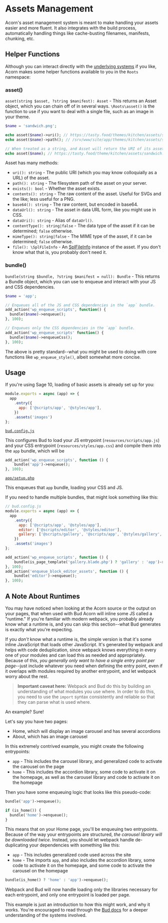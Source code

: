# Assets Management

Acorn's asset management system is meant to make handling your assets easier and more fluent.
It also integrates with the build process, automatically handling things like cache-busting filenames, manifests, chunking, etc.

## Helper Functions

Although you can interact directly with the [underlying systems](https://github.com/roots/acorn/tree/2.x/src/Roots/Acorn/Assets) if you like, Acorn makes some helper functions available to you in the `Roots` namespace:

### asset()

`asset(string $asset, ?string $manifest): Asset` - This returns an Asset object, which you can chain off of in several ways. `\Roots\asset()` is the function to use if you want to deal with a single file, such as an image in your theme.
  
```php
$name = 'sandwich.png';

echo asset($name)->uri(); // https://tasty.food/themes/kitchen/assets/sandwich.png
echo asset($name)->path(); // /srv/www/site/app/themes/kitchen/assets/sandwich.png

// When treated as a string, and Asset will return the URI of its asset:
echo asset($name); // https://tasty.food/theme/kitchen/assets/sandwich.png
```

Asset has many methods:

- `uri(): string` - The public URI (which you may know colloquially as a URL) of the asset.
- `path(): string` - The filesystem path of the asset on your server.
- `exists(): bool` - Whether the asset exists.
- `contents(): string` - The raw content of the asset. Useful for SVGs and the like; less useful for a PNG.
- `base64(): string` - The raw content, but encoded in base64.
- `dataUrl(): string` - The asset in data URL form, like you might use in CSS.
- `dataUri(): string` - Alias of `dataUrl()`.
- `contentType(): string|false` - The data type of the asset if it can be determined; `false` otherwise.
- `mimeType(): string|false` - The MIME type of the asset, if it can be determined; `false` otherwise.
- `file(): \SplFileInfo` - An [SplFileInfo](https://www.php.net/manual/en/class.splfileinfo.php) instance of the asset.
  If you don't know what that is, you probably don't need it.

### bundle()

`bundle(string $bundle, ?string $manifest = null): Bundle` - This returns a Bundle object, which you can use to enqueue and interact with your JS and CSS dependencies.

```php
$name = 'app';

// Enqueues all of the JS and CSS dependencies in the `app` bundle.
add_action('wp_enqueue_scripts', function() {
  bundle($name)->enqueue();
}, 100);

// Enqueues only the CSS dependencies in the `app` bundle.
add_action('wp_enqueue_scripts' function() {
  bundle($name)->enqueueCss();
}, 100);
```
  
The above is pretty standard--what you might be used to doing with core functions like `wp_enqueue_style()`, albeit somewhat more concise.

## Usage

If you're using Sage 10, loading of basic assets is already set up for you:

```js
module.exports = async (app) => {
  app
    .entry({
      app: ['@scripts/app', '@styles/app'],
    })
    .assets('images')
};
```
[`bud.config.js`](https://github.com/roots/sage/blob/03921768f3f690045b397aa0d679ce08b3fa843a/bud.config.js#L6-L41)

This configures Bud to load your JS entrypoint (`resources/scripts/app.js`) and your CSS entrypoint (`resources/styles/app.css`) and compile them into the `app` bundle, which will be 

```php
add_action('wp_enqueue_scripts', function () {
    bundle('app')->enqueue();
}, 100);
```
[`app/setup.php`](https://github.com/roots/sage/blob/03921768f3f690045b397aa0d679ce08b3fa843a/app/setup.php#L11-L18)

This enqueues that `app` bundle, loading your CSS and JS.

If you need to handle multiple bundles, that might look something like this:

```js
// bud.config.js
module.exports = async (app) => {
  app
    .entry({
      app: ['@scripts/app', '@styles/app'],
      editor: ['@scripts/editor', '@styles/editor'],
      gallery: ['@scripts/gallery', '@scripts/app', '@styles/gallery', '@styles/app'],
    })
    .assets('images')
};
```

```php
add_action('wp_enqueue_scripts', function () {
    bundle(is_page_template('gallery.blade.php') ? 'gallery' : 'app')->enqueue();
}, 100);
add_action('enqueue_block_editor_assets', function () {
    bundle('editor')->enqueue();
}, 100);
```

## A Note About Runtimes

You may have noticed when looking at the Acorn source or the output on your pages, that when used with Bud Acorn will inline some JS called a "runtime."
If you're familiar with modern webpack, you probably already know what a runtime is, and you can skip this section--what Bud generates is exactly what you're expecting.

If you *don't* know what a runtime is, the simple version is that it's some inline JavaScript that loads other JavaScript.
It's generated by webpack and helps with code deduplication, since webpack knows everything in every one of your modules and can load this as needed and appropriately.
Because of this, *you generally only want to have a single entry point per page*--just include whatever you need when defining the entry point, even if it overlaps with modules required by another entrypoint, and let webpack worry about the rest.

> **Important caveat here:** Webpack and Bud do this by building an understanding of what modules you use where.
> In order to do this, you need to use the `import` syntax consistently and reliable so that they can parse what is used where.

An example? Sure!

Let's say you have two pages:

- Home, which will display an image carousel and has several accordions
- About, which has an image carousel

In this extremely contrived example, you might create the following entrypoints:

- `app` - This includes the carousel library, and generalized code to activate the carousel on the page
- `home` - This includes the accordion library, some code to activate it on the homepage, as well as the carousel library and code to activate it on the homepage

Then you have some enqueuing logic that looks like this pseudo-code:

```php
bundle('app')->enqueue();

if (is_home()) {
  bundle('home')->enqueue();
}
```

This means that on your Home page, you'll be enqueuing two entrypoints.
Because of the way your entrypoints are structured, *the carousel library will be downloaded twice*.
Instead, you should let webpack handle de-duplicating your dependencies with something like this:

- `app` - This includes generalized code used across the site
- `home` - The imports `app`, and also includes the accordion library, some code to activate it on the homepage, and some code to activate the carousel on the homepage

```php
bundle(is_home() ? 'home' : 'app')->enqueue();
```

Webpack and Bud will now handle loading only the libraries necessary for each entrypoint, and only one entrypoint is loaded per page.

This example is just an introduction to how this might work, and why it works.
You're encouraged to read through the [Bud docs](https://bud.js.org) for a deeper understanding of the systems involved.
